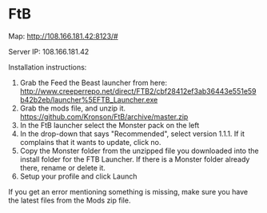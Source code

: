 FtB
===

Map: http://108.166.181.42:8123/#

Server IP: 108.166.181.42

Installation instructions:

1. Grab the Feed the Beast launcher from here: http://www.creeperrepo.net/direct/FTB2/cbf28412ef3ab36443e551e59b42b2eb/launcher%5EFTB_Launcher.exe
2. Grab the mods file, and unzip it. https://github.com/Kronson/FtB/archive/master.zip
3. In the FtB launcher select the Monster pack on the left
4. In the drop-down that says "Recommended", select version 1.1.1.  If it complains that it wants to update, click no.
5. Copy the Monster folder from the unzipped file you downloaded into the install folder for the FTB Launcher.  If there is a Monster folder already there, rename or delete it.
5. Setup your profile and click Launch


If you get an error mentioning something is missing, make sure you have the latest files from the Mods zip file.


